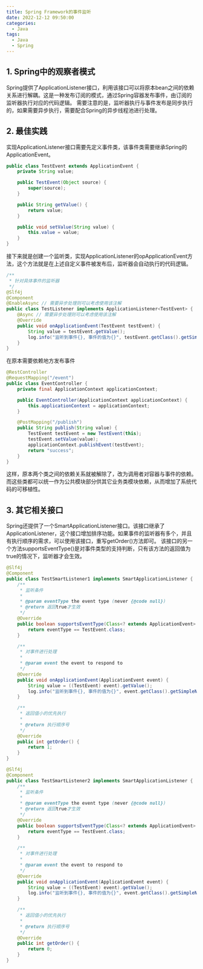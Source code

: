 ```yaml
---
title: Spring Framework的事件监听
date: 2022-12-12 09:50:00
categories:
  - Java
tags:
  - Java
  - Spring
---
```

## 1. Spring中的观察者模式

Spring提供了ApplicationListener接口，利用该接口可以将原本bean之间的依赖关系进行解耦。这是一种发布订阅的模式，通过Spring容器发布事件，由订阅的监听器执行对应的代码逻辑。
需要注意的是，监听器执行与事件发布是同步执行的，如果需要异步执行，需要配合Spring的异步线程池进行处理。

## 2. 最佳实践

实现ApplicationListener接口需要先定义事件类，该事件类需要继承Spring的ApplicationEvent。

```java
public class TestEvent extends ApplicationEvent {
    private String value;

    public TestEvent(Object source) {
        super(source);
    }

    public String getValue() {
        return value;
    }

    public void setValue(String value) {
        this.value = value;
    }
}
```

接下来就是创建一个监听类，实现ApplicationListener的opApplicationEvent方法，这个方法就是在上述自定义事件被发布后，监听器会自动执行的代码逻辑。

```java
/**
 * 针对具体事件的监听器
 */
@Slf4j
@Component
@EnableAsync // 需要异步处理则可以考虑使用该注解
public class TestListener implements ApplicationListener<TestEvent> {
    @Async // 需要异步处理则可以考虑使用该注解
    @Override
    public void onApplicationEvent(TestEvent testEvent) {
        String value = testEvent.getValue();
        log.info("监听到事件{}, 事件的值为{}", testEvent.getClass().getSimpleName(), value);
    }
}
```

在原本需要依赖地方发布事件

```java
@RestController
@RequestMapping("/event")
public class EventController {
    private final ApplicationContext applicationContext;

    public EventController(ApplicationContext applicationContext) {
        this.applicationContext = applicationContext;
    }

    @PostMapping("/publish")
    public String publish(String value) {
        TestEvent testEvent = new TestEvent(this);
        testEvent.setValue(value);
        applicationContext.publishEvent(testEvent);
        return "success";
    }
}
```

这样，原本两个类之间的依赖关系就被解除了，改为调用者对容器与事件的依赖。而这些类都可以统一作为公共模块部分供其它业务类模块依赖，从而增加了系统代码的可移植性。

## 3. 其它相关接口

Spring还提供了一个SmartApplicationListener接口。该接口继承了ApplicationListener，这个接口增加排序功能。如果事件的监听器有多个，并且有执行顺序的需求，可以使用该接口，重写getOrder()方法即可。
该接口的另一个方法supportsEventType()是对事件类型的支持判断，只有该方法的返回值为true的情况下，监听器才会生效。

```java
@Slf4j
@Component
public class TestSmartListener1 implements SmartApplicationListener {
    /**
     * 监听条件
     *
     * @param eventType the event type (never {@code null})
     * @return 返回true才生效
     */
    @Override
    public boolean supportsEventType(Class<? extends ApplicationEvent> eventType) {
        return eventType == TestEvent.class;
    }

    /**
     * 对事件进行处理
     *
     * @param event the event to respond to
     */
    @Override
    public void onApplicationEvent(ApplicationEvent event) {
        String value = ((TestEvent) event).getValue();
        log.info("监听到事件{}, 事件的值为{}", event.getClass().getSimpleName(), value);
    }

    /**
     * 返回值小的优先执行
     *
     * @return 执行顺序号
     */
    @Override
    public int getOrder() {
        return 1;
    }
}
```

```java
@Slf4j
@Component
public class TestSmartListener2 implements SmartApplicationListener {
    /**
     * 监听条件
     *
     * @param eventType the event type (never {@code null})
     * @return 返回true才生效
     */
    @Override
    public boolean supportsEventType(Class<? extends ApplicationEvent> eventType) {
        return eventType == TestEvent.class;
    }

    /**
     * 对事件进行处理
     *
     * @param event the event to respond to
     */
    @Override
    public void onApplicationEvent(ApplicationEvent event) {
        String value = ((TestEvent) event).getValue();
        log.info("监听到事件{}, 事件的值为{}", event.getClass().getSimpleName(), value);
    }

    /**
     * 返回值小的优先执行
     *
     * @return 执行顺序号
     */
    @Override
    public int getOrder() {
        return 0;
    }
}
```